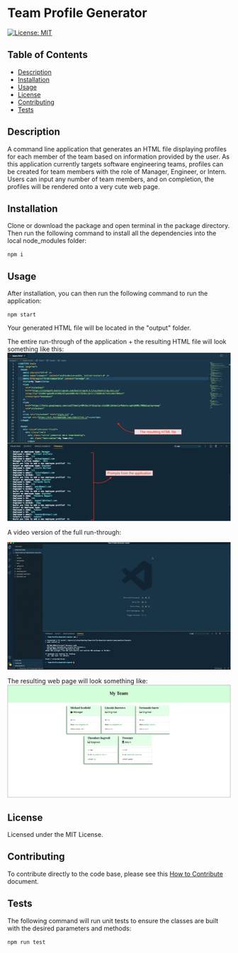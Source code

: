 
# Team Profile Generator
[![License: MIT](https://img.shields.io/badge/License-MIT-yellow.svg)](https://opensource.org/licenses/MIT)

## Table of Contents
- [Description](#description)
- [Installation](#installation)
- [Usage](#usage)
- [License](#license)
- [Contributing](#contributing)
- [Tests](#tests)

## Description
A command line application that generates an HTML file displaying profiles for each member of the team based on information provided by the user.
As this application currently targets software engineering teams, profiles can be created for team members with the role of Manager, Engineer, or Intern.
Users can input any number of team members, and on completion, the profiles will be rendered onto a very cute web page.

## Installation
Clone or download the package and open terminal in the package directory. Then run the following command to install all the dependencies into the local node_modules folder:

```
npm i
```

## Usage
After installation, you can then run the following command to run the application:

```
npm start
```

Your generated HTML file will be located in the "output" folder.

The entire run-through of the application + the resulting HTML file will look something like this:
![Run-through Screenshot](./assets/demo-screenshot.png)

A video version of the full run-through:

[![App run-through video](./assets/app-demo.gif)](./assets/app-demo.gif)

The resulting web page will look something like:
![Example Generated Page Screenshot](./assets/example-generated.png)


## License
Licensed under the MIT License.

## Contributing
To contribute directly to the code base, please see this [How to Contribute](https://github.com/Microsoft/vscode/wiki/How-to-Contribute) document.

## Tests
The following command will run unit tests to ensure the classes are built with the desired parameters and methods:

```
npm run test
```


